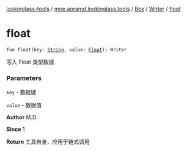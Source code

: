 [lookinglass-tools](../../../index.md) / [moe.aoramd.lookinglass.tools](../../index.md) / [Box](../index.md) / [Writer](index.md) / [float](./float.md)

# float

`fun float(key: `[`String`](https://kotlinlang.org/api/latest/jvm/stdlib/kotlin/-string/index.html)`, value: `[`Float`](https://kotlinlang.org/api/latest/jvm/stdlib/kotlin/-float/index.html)`): Writer`

写入 Float 类型数据

### Parameters

`key` - 数据键

`value` - 数据值

**Author**
M.D.

**Since**
1

**Return**
工具自身，应用于链式调用

